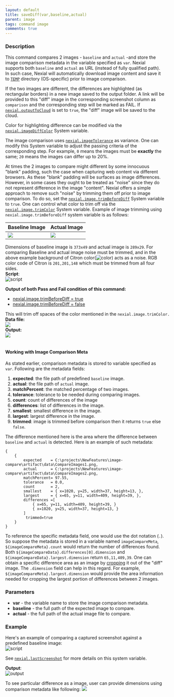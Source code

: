 ```yaml
---
layout: default
title: saveDiff(var,baseline,actual)
parent: image
tags: command image
comments: true
---
```



### Description
This command compares 2 images - `baseline` and `actual` -and store the image comparison metadata in the variable 
specified as `var`. Nexial supports both `baseline` and `actual` as URL (instead of fully qualified path). In such case, 
Nexial will automatically download image content and save it to [`TEMP`](../../systemvars/index#java.io.tmpdir) 
directory (OS-specific) prior to image comparison.

If the two images are different, the differences are highlighted (as rectangular borders) in a new image saved to the 
output folder. A link will be provided to this "diff" image in the corresponding screenshot column as `comparison` and 
the corresponding step will be marked as FAIL. If [`nexial.outputToCloud`](../../systemvars/index#nexial.outputToCloud) 
is set to `true`, the "diff" image will be saved to the cloud.

Color for highlighting difference can be modified via the 
[`nexial.imageDiffColor`](../../systemvars/index#nexial.imageDiffColor) System variable.

The image comparison uses [`nexial.imageTolerance`](../../systemvars/index#nexial.imageTolerance) as variance. One can
modify this System variable to adjust the passing criteria of the corresponding step. For example, `0` means the images
must be **exactly** the same; `20` means the images can differ up to 20%.

At times the 2 images to compare might different by some innocuous "blank" padding, such the case when capturing web 
content via different browsers. As these "blank" padding will be surfaces as image differences. However, in some cases 
they ought to be treated as "noise" since they do not represent difference in the image "content". Nexial offers a 
simple approach to remove such "noise" by trimming them off prior to image comparison. To do so, set the 
[`nexial.image.trimBeforeDiff`](../../systemvars/index#nexial.image.trimBeforeDiff) System variable to `true`. One can
control what color to trim off via the [`nexial.image.trimColor`](../../systemvars/index#nexial.image.trimColor) System
variable. Example of image trimming using `nexial.image.trimBeforeDiff` system variable is as follows: 

  |Baseline Image            |Actual Image               |
  |------------------------  |--------------------------|
  |![](image/saveDiff_04.png)|![](image/saveDiff_05.png)|
  
  Dimensions of baseline image is `373x49` and actual image is `289x29`. For comparing Baseline and actual image noise 
  must be trimmed, and in the above example background of Citron color(![color](image/saveDiff_11.png)) acts as a noise. RGB color code of Citron is 
  `201,201,148` which must be trimmed from all four sides.
  <br/> 
  **Script**:<br/>
  ![script](image/saveDiff_06.png)
  
  **Output of both Pass and Fail condition of this command:** 
  <div class="tabs" style="width:140%">
      <ul class="tab-links tabs-collapsed">
          <li class="active" ><a href="#tab1"> nexial.image.trimBeforeDiff = true</a></li>
          <li ><a href="#tab2"> nexial.image.trimBeforeDiff = false</a></li>   
      </ul>
      <div class="tab-content"> 
          <div id="tab1" class="tab">
          This will trim off spaces of the color mentioned in the <code>nexial.image.trimColor.</code><br/> 
               <b>Data file:</b><br/>
               <img src="image/saveDiff_07.png"/><br/>
               <b>Output:</b><br/>
               <img src="image/saveDiff_08.png"/><br/>  
          </div> 
          <div id="tab2" class="tab" style= "display:none;">
                <b>Data file:</b><br/>
                <img src="image/saveDiff_09.png"/><br/>
                <b>Output:</b><br/>
                <img src="image/saveDiff_10.png"/><br/>
          </div> 
      </div>
  </div><br/>
  
#### Working with Image Comparison Meta
As stated earlier, comparison metadata is stored to variable specified as `var`. Following are the metadata fields:
1. **expected**: the file path of predefined `baseline` image.
2. **actual**: the file path of `actual` image.
3. **matchPercent**: the matched percentage of two images.
4. **tolerance**: tolerance to be needed during comparing images.
5. **count**: count of differences of the image
6. **differences**: list of differences in the image.
7. **smallest**: smallest difference in the image.
8. **largest**: largest difference in the image.
9. **trimmed**: image is trimmed before comparison then it returns `true` else `false`.

The difference mentioned here is the area where the difference between `baseline` and `actual` is detected. Here is an 
example of such metadata:

```text
{
    {
        expected    = C:\projects\NewFeatures\image-compare\artifact\data\CompareImages1.png,
        actual      = C:\projects\NewFeatures\image-compare\artifact\data\CompareImages2.png,
        matchPercent= 97.55,
        tolerance   = 0.0,
        count       = 2,
        smallest    = { x=1020, y=25, width=37, height=13, },
        largest     = { x=65, y=11, width=409, height=39, },
        differences =[
            { x=65, y=11, width=409, height=39, }
            { x=1020, y=25, width=37, height=13, }
        ]
         trimmed=true
    }
}
```

To reference the specific metadata field, one would use the dot notation (`.`). So suppose the metadata is stored in a 
variable named `imageCompareMeta`, `${imageCompareMeta}.count` would return the number of differences found. Both 
`${imageCompareData}.differences[0].dimension` and `${imageCompareData}.largest.dimension` return `65,11,409,39`. One 
can obtain a specific difference area as an image by [cropping](crop(image,dimension,saveTo)) it out of the "diff" 
image. The `.dimension` field can help in this regard. For example, `${imageCompareMeta}.largest.dimension` would 
provide the area information needed for cropping the largest portion of differences between 2 images.


### Parameters
- **var** - the variable name to store the image comparison metadata.
- **baseline** - the full path of the expected image to compare.
- **actual** - the full path of the actual image file to compare.


### Example
Here's an example of comparing a captured screenshot against a predefined baseline image:<br/>
![script](image/saveDiff_01.png)

See [`nexial.lastScreenshot`](../../systemvars/index#nexial.lastScreenshot) for more details on this system variable.

**Output**:<br/>
![output](image/saveDiff_02.png)

To see particular difference as a image, user can provide dimensions using comparison metadata like following:
![](image/saveDiff_03.png)

